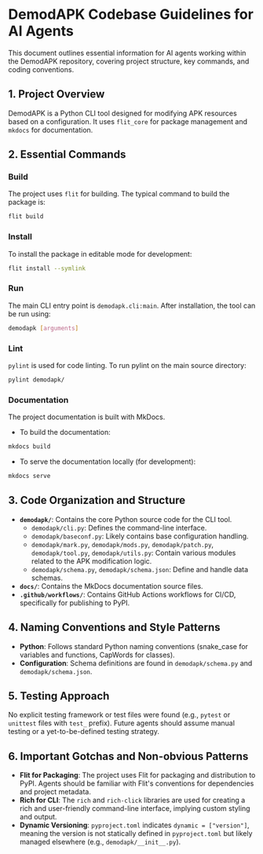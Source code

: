 # DemodAPK Codebase Guidelines for AI Agents

This document outlines essential information for AI agents working within the DemodAPK repository, covering project structure, key commands, and coding conventions.

## 1. Project Overview

DemodAPK is a Python CLI tool designed for modifying APK resources based on a configuration. It uses `flit_core` for package management and `mkdocs` for documentation.

## 2. Essential Commands

### Build
The project uses `flit` for building. The typical command to build the package is:
```bash
flit build
```

### Install
To install the package in editable mode for development:
```bash
flit install --symlink
```

### Run
The main CLI entry point is `demodapk.cli:main`. After installation, the tool can be run using:
```bash
demodapk [arguments]
```

### Lint
`pylint` is used for code linting. To run pylint on the main source directory:
```bash
pylint demodapk/
```

### Documentation
The project documentation is built with MkDocs.
- To build the documentation:
```bash
mkdocs build
```
- To serve the documentation locally (for development):
```bash
mkdocs serve
```

## 3. Code Organization and Structure

- **`demodapk/`**: Contains the core Python source code for the CLI tool.
  - `demodapk/cli.py`: Defines the command-line interface.
  - `demodapk/baseconf.py`: Likely contains base configuration handling.
  - `demodapk/mark.py`, `demodapk/mods.py`, `demodapk/patch.py`, `demodapk/tool.py`, `demodapk/utils.py`: Contain various modules related to the APK modification logic.
  - `demodapk/schema.py`, `demodapk/schema.json`: Define and handle data schemas.
- **`docs/`**: Contains the MkDocs documentation source files.
- **`.github/workflows/`**: Contains GitHub Actions workflows for CI/CD, specifically for publishing to PyPI.

## 4. Naming Conventions and Style Patterns

- **Python**: Follows standard Python naming conventions (snake_case for variables and functions, CapWords for classes).
- **Configuration**: Schema definitions are found in `demodapk/schema.py` and `demodapk/schema.json`.

## 5. Testing Approach

No explicit testing framework or test files were found (e.g., `pytest` or `unittest` files with `test_` prefix). Future agents should assume manual testing or a yet-to-be-defined testing strategy.

## 6. Important Gotchas and Non-obvious Patterns

- **Flit for Packaging**: The project uses Flit for packaging and distribution to PyPI. Agents should be familiar with Flit's conventions for dependencies and project metadata.
- **Rich for CLI**: The `rich` and `rich-click` libraries are used for creating a rich and user-friendly command-line interface, implying custom styling and output.
- **Dynamic Versioning**: `pyproject.toml` indicates `dynamic = ["version"]`, meaning the version is not statically defined in `pyproject.toml` but likely managed elsewhere (e.g., `demodapk/__init__.py`).
